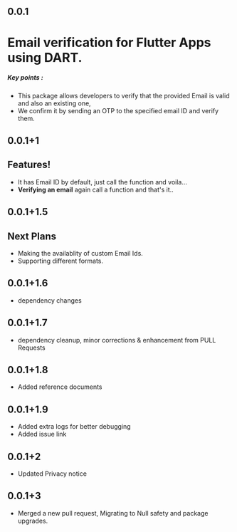 ## 0.0.1
# Email verification for Flutter Apps using DART.

##### Key points :
  - This package allows developers to verify that the provided Email is valid and also an existing one,
  - We confirm it by sending an OTP to the specified email ID and verify them.

## 0.0.1+1
## Features!
  - It has Email ID by default, just call the function and voila... 
  - **Verifying an email** again call a function and that's it.. 

## 0.0.1+1.5
## Next Plans
  - Making the availablity of custom Email Ids.
  - Supporting different formats.

## 0.0.1+1.6
  - dependency changes

## 0.0.1+1.7
  - dependency cleanup, minor corrections & enhancement from PULL Requests

## 0.0.1+1.8
  - Added reference documents

## 0.0.1+1.9
  - Added extra logs for better debugging
  - Added issue link

## 0.0.1+2
  - Updated Privacy notice

## 0.0.1+3
  - Merged a new pull request, Migrating to Null safety and package upgrades.